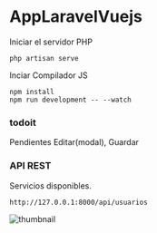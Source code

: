 # AppLaravelVuejs


Iniciar el servidor PHP

	php artisan serve

Inciar Compilador JS

	npm install
	npm run development -- --watch


### todoit

Pendientes Editar(modal), Guardar



### API REST

Servicios disponibles.

	http://127.0.0.1:8000/api/usuarios


![thumbnail](https://i.imgur.com/Mln2u3Yl.png)